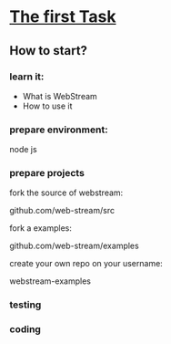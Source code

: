 # [The first Task](https://task.webstream.dev)


## How to start?

### learn it:

+ What is WebStream
+ How to use it


### prepare environment:

node js

### prepare projects

fork the source of webstream:

  github.com/web-stream/src


fork a examples:

  github.com/web-stream/examples


create your own repo on your username:

  webstream-examples


### testing



### coding
